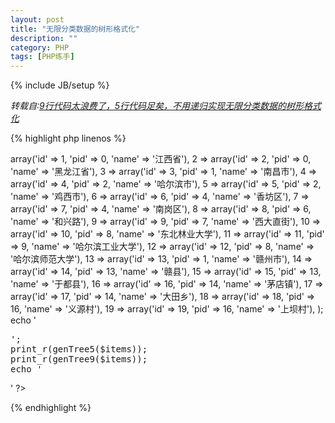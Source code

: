 ```yaml
---
layout: post
title: "无限分类数据的树形格式化"
description: ""
category: PHP
tags: [PHP练手]
---
```

{% include JB/setup %}

*转载自:[9行代码太浪费了，5行代码足矣，不用递归实现无限分类数据的树形格式化](http://www.oschina.net/code/snippet_173183_11767)*

{% highlight php linenos %}
<meta charset="utf-8">
<?php

/**
 * 此方法由@Tonton 提供
 * http://my.oschina.net/u/918697
 * @date 2012-12-12 
 */
function genTree5($items) { 
    foreach ($items as $item) 
        $items[$item['pid']]['son'][$item['id']] = &$items[$item['id']]; 
    return isset($items[0]['son']) ? $items[0]['son'] : array(); 
} 

/**
 * 将数据格式化成树形结构
 * @author Xuefen.Tong
 * @param array $items
 * @return array 
 */
function genTree9($items) {
    $tree = array(); //格式化好的树
    foreach ($items as $item)
        if (isset($items[$item['pid']]))
            $items[$item['pid']]['son'][] = &$items[$item['id']];
        else
            $tree[] = &$items[$item['id']];
    return $tree;
}

$items = array(
    1 => array('id' => 1, 'pid' => 0, 'name' => '江西省'),
    2 => array('id' => 2, 'pid' => 0, 'name' => '黑龙江省'),
    3 => array('id' => 3, 'pid' => 1, 'name' => '南昌市'),
    4 => array('id' => 4, 'pid' => 2, 'name' => '哈尔滨市'),
    5 => array('id' => 5, 'pid' => 2, 'name' => '鸡西市'),
    6 => array('id' => 6, 'pid' => 4, 'name' => '香坊区'),
    7 => array('id' => 7, 'pid' => 4, 'name' => '南岗区'),
    8 => array('id' => 8, 'pid' => 6, 'name' => '和兴路'),
    9 => array('id' => 9, 'pid' => 7, 'name' => '西大直街'),
    10 => array('id' => 10, 'pid' => 8, 'name' => '东北林业大学'),
    11 => array('id' => 11, 'pid' => 9, 'name' => '哈尔滨工业大学'),
    12 => array('id' => 12, 'pid' => 8, 'name' => '哈尔滨师范大学'),
    13 => array('id' => 13, 'pid' => 1, 'name' => '赣州市'),
    14 => array('id' => 14, 'pid' => 13, 'name' => '赣县'),
    15 => array('id' => 15, 'pid' => 13, 'name' => '于都县'),
    16 => array('id' => 16, 'pid' => 14, 'name' => '茅店镇'),
    17 => array('id' => 17, 'pid' => 14, 'name' => '大田乡'),
    18 => array('id' => 18, 'pid' => 16, 'name' => '义源村'),
    19 => array('id' => 19, 'pid' => 16, 'name' => '上坝村'),
);
echo '<pre>';
print_r(genTree5($items));
print_r(genTree9($items));
echo '</pre>'
?>
{% endhighlight %}